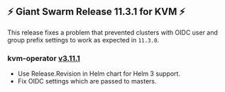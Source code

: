 ## :zap: Giant Swarm Release 11.3.1 for KVM :zap:

This release fixes a problem that prevented clusters with OIDC user and group prefix settings to work as expected in `11.3.0`.

### kvm-operator [v3.11.1](https://github.com/giantswarm/kvm-operator/releases/tag/v3.11.1)
- Use Release.Revision in Helm chart for Helm 3 support.
- Fix OIDC settings which are passed to masters.
